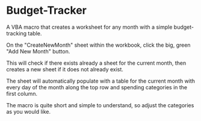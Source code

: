 # Budget-Tracker
A VBA macro that creates a worksheet for any month with a simple budget-tracking table. 

On the "CreateNewMonth" sheet within the workbook, click the big, green "Add New Month" button. 

This will check if there exists already a sheet for the current month, then creates a new sheet if it does not already exist.

The sheet will automatically populate with a table for the current month with every day of the month along the top row 
and spending categories in the first column. 

The macro is quite short and simple to understand, so adjust the categories as you would like. 

